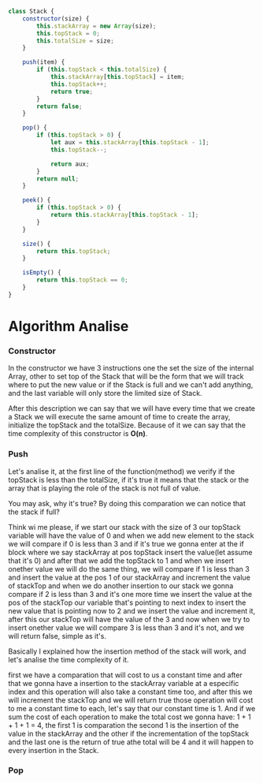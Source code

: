 ```js
class Stack {
    constructor(size) {
        this.stackArray = new Array(size);
        this.topStack = 0;
        this.totalSize = size;
    }

    push(item) {
        if (this.topStack < this.totalSize) {
            this.stackArray[this.topStack] = item;
            this.topStack++;
            return true;
        }
        return false;
    }

    pop() {
        if (this.topStack > 0) {
            let aux = this.stackArray[this.topStack - 1];
            this.topStack--;

            return aux;
        }
        return null;
    }

    peek() {
        if (this.topStack > 0) {
            return this.stackArray[this.topStack - 1];
        }
    }

    size() {
        return this.topStack;
    }

    isEmpty() {
        return this.topStack == 0;
    }
}
```

<h1>Algorithm Analise</h1>

<h3>Constructor</h3>
In the constructor we have 3 instructions one the set the size of the internal Array, other to set top of the Stack that will be the form that we will track where to put the new value or if the Stack is full and we can't add anything, and the last variable will only store the limited size of Stack.

After this description we can say that we will have every time that we create a Stack we will execute the same amount of time to create the array, initialize the topStack and the totalSize. Because of it we can say that the time complexity of this constructor is **O(n)**.

<h3>Push</h3>
Let's analise it, at the first line of the function(method) we verify if the topStack is less than the totalSize, if it's true it means that the stack or the array that is playing the role of the stack is not full of value.

You may ask, why it's true? By doing this comparation we can notice that the stack if full?

Think wi me please, if we start our stack with the size of 3 our topStack variable will have the value of 0 and when we add new element to the stack we will compare if 0 is less than 3 and if it's true we gonna enter at the if block where we say stackArray at pos topStack insert the value(let assume that it's 0) and after that we add the topStack to 1 and when we insert onether value we will do the same thing, we will compare if 1 is less than 3 and insert the value at the pos 1 of our stackArray and increment the value of stackTop and when we do another insertion to our stack we gonna compare if 2 is less than 3 and it's one more time we insert the value at the pos of the stackTop our variable that's pointing to next index to insert the new value that is pointing now to 2 and we insert the value and increment it, after this our stackTop will have the value of the 3 and now when we try to insert onether value we will compare 3 is less than 3 and it's not, and we will return false, simple as it's.

Basically I explained how the insertion method of the stack will work, and let's analise the time complexity of it.

first we have a comparation that will cost to us a constant time and after that we gonna have a insertion to the stackArray variable at a especific index and this operation will also take a constant time too, and after this we will increment the stackTop and we will return true those operation will cost to me a constant time to each, let's say that our constant time is 1. And if we sum the cost of each operation to make the total cost we gonna have: 1 + 1 + 1 + 1 = 4, the first 1 is comparation the second 1 is the insertion of the value in the stackArray and the other if the incrementation of the topStack and the last one is the return of true athe total will be 4 and it will happen to every insertion in the Stack. 

<h3>Pop</h3>